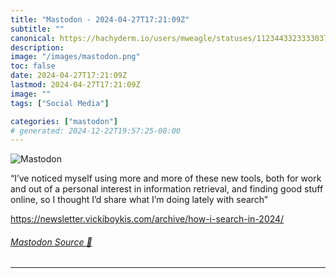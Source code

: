 ```yaml
---
title: "Mastodon - 2024-04-27T17:21:09Z"
subtitle: ""
canonical: https://hachyderm.io/users/mweagle/statuses/112344332333303751
description:
image: "/images/mastodon.png"
toc: false
date: 2024-04-27T17:21:09Z
lastmod: 2024-04-27T17:21:09Z
image: ""
tags: ["Social Media"]

categories: ["mastodon"]
# generated: 2024-12-22T19:57:25-08:00
---
```

![Mastodon](/images/mastodon.png)

<p>“I’ve noticed myself using more and more of these new tools, both for work and out of a personal interest in information retrieval, and finding good stuff online, so I thought I’d share what I’m doing lately with search”</p><p><a href="https://newsletter.vickiboykis.com/archive/how-i-search-in-2024/" target="_blank" rel="nofollow noopener noreferrer" translate="no"><span class="invisible">https://</span><span class="ellipsis">newsletter.vickiboykis.com/arc</span><span class="invisible">hive/how-i-search-in-2024/</span></a></p>


###### [Mastodon Source 🐘](https://hachyderm.io/@mweagle/112344332333303751)

___
